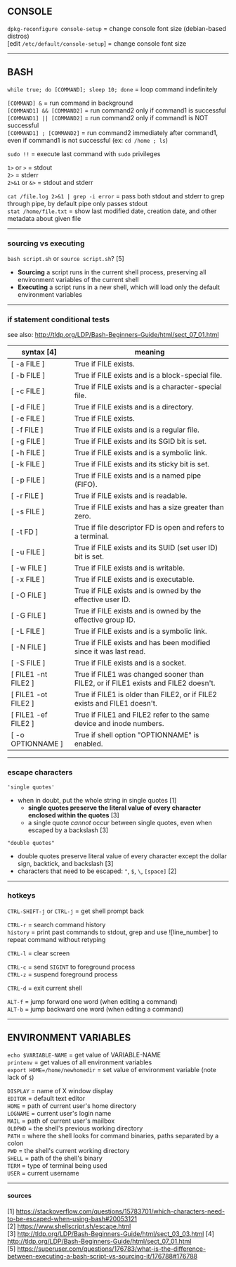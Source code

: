 
## CONSOLE

`dpkg-reconfigure console-setup`    = change console font size (debian-based distros)  
[edit `/etc/default/console-setup`] = change console font size

---
## BASH

`while true; do [COMMAND]; sleep 10; done` = loop command indefinitely

`[COMMAND] &`              = run command in background  
`[COMMAND1] && [COMMAND2]` = run command2 only if command1 is successful  
`[COMMAND1] || [COMMAND2]` = run command2 only if command1 is NOT successful  
`[COMMAND1] ; [COMMAND2]`  = run command2 immediately after command1, even if command1 is not successful (ex: `cd /home ; ls`)

`sudo !!` = execute last command with `sudo` privileges

`1>` or `>`    = stdout  
`2>`           = stderr  
`2>&1` or `&>` = stdout and stderr

`cat /file.log 2>&1 | grep -i error` = pass both stdout and stderr to grep through pipe, by default pipe only passes stdout  
`stat /home/file.txt`                = show last modified date, creation date, and other metadata about given file

---
### sourcing vs executing
`bash script.sh` or `source script.sh`? [5]  
- **Sourcing** a script runs in the current shell process, preserving all environment variables of the current shell
- **Executing** a script runs in a new shell, which will load only the default environment variables 

---
### if statement conditional tests

see also: http://tldp.org/LDP/Bash-Beginners-Guide/html/sect_07_01.html

| syntax [4]          | meaning                                                                            |
|---------------------|------------------------------------------------------------------------------------|
| [ -a FILE ]         | True if FILE exists.                                                               |
| [ -b FILE ]         | True if FILE exists and is a block-special file.                                   |
| [ -c FILE ]         | True if FILE exists and is a character-special file.                               |
| [ -d FILE ]         | True if FILE exists and is a directory.                                            |
| [ -e FILE ]         | True if FILE exists.                                                               |
| [ -f FILE ]         | True if FILE exists and is a regular file.                                         |
| [ -g FILE ]         | True if FILE exists and its SGID bit is set.                                       |
| [ -h FILE ]         | True if FILE exists and is a symbolic link.                                        |
| [ -k FILE ]         | True if FILE exists and its sticky bit is set.                                     |
| [ -p FILE ]         | True if FILE exists and is a named pipe (FIFO).                                    |
| [ -r FILE ]         | True if FILE exists and is readable.                                               |
| [ -s FILE ]         | True if FILE exists and has a size greater than zero.                              |
| [ -t FD ]           | True if file descriptor FD is open and refers to a terminal.                       |
| [ -u FILE ]         | True if FILE exists and its SUID (set user ID) bit is set.                         |
| [ -w FILE ]         | True if FILE exists and is writable.                                               |
| [ -x FILE ]         | True if FILE exists and is executable.                                             |
| [ -O FILE ]         | True if FILE exists and is owned by the effective user ID.                         |
| [ -G FILE ]         | True if FILE exists and is owned by the effective group ID.                        |
| [ -L FILE ]         | True if FILE exists and is a symbolic link.                                        |
| [ -N FILE ]         | True if FILE exists and has been modified since it was last read.                  |
| [ -S FILE ]         | True if FILE exists and is a socket.                                               |
| [ FILE1 -nt FILE2 ] | True if FILE1 was changed sooner than FILE2, or if FILE1 exists and FILE2 doesn't. |
| [ FILE1 -ot FILE2 ] | True if FILE1 is older than FILE2, or if FILE2 exists and FILE1 doesn't.           |
| [ FILE1 -ef FILE2 ] | True if FILE1 and FILE2 refer to the same device and inode numbers.                |
| [ -o OPTIONNAME ]   | True if shell option "OPTIONNAME" is enabled.                                      |

---
### escape characters

`'single quotes'`
- when in doubt, put the whole string in single quotes [1]
  - **single quotes preserve the literal value of every character enclosed within the quotes** [3]
  - a single quote *cannot* occur between single quotes, even when escaped by a backslash [3]

`"double quotes"`
- double quotes preserve literal value of every character except the dollar sign, backtick, and backslash [3]
- characters that need to be escaped: `"`, `$`, `\`, `[space]` [2]

---
### hotkeys

`CTRL-SHIFT-j` or `CTRL-j` = get shell prompt back

`CTRL-r` = search command history  
`history` = print past commands to stdout, grep and use ![line_number] to repeat command without retyping

`CTRL-l` = clear screen

`CTRL-c` = send `SIGINT` to foreground process  
`CTRL-z` = suspend foreground process

`CTRL-d` = exit current shell

`ALT-f` = jump forward one word  (when editing a command)  
`ALT-b` = jump backward one word (when editing a command)

---
## ENVIRONMENT VARIABLES

`echo $VARIABLE-NAME`          = get value of VARIABLE-NAME  
`printenv`                     = get values of all environment variables  
`export HOME=/home/newhomedir` = set value of environment variable (note lack of `$`)
 
`DISPLAY` = name of X window display  
`EDITOR`  = default text editor  
`HOME`    = path of current user's home directory  
`LOGNAME` = current user's login name  
`MAIL`    = path of current user's mailbox  
`OLDPWD`  = the shell's previous working directory  
`PATH`    = where the shell looks for command binaries, paths separated by a colon  
`PWD`     = the shell's current working directory  
`SHELL`   = path of the shell's binary  
`TERM`    = type of terminal being used  
`USER`    = current username

---
#### sources

[1] https://stackoverflow.com/questions/15783701/which-characters-need-to-be-escaped-when-using-bash#20053121  
[2] https://www.shellscript.sh/escape.html  
[3] http://tldp.org/LDP/Bash-Beginners-Guide/html/sect_03_03.html
[4] http://tldp.org/LDP/Bash-Beginners-Guide/html/sect_07_01.html  
[5] https://superuser.com/questions/176783/what-is-the-difference-between-executing-a-bash-script-vs-sourcing-it/176788#176788

